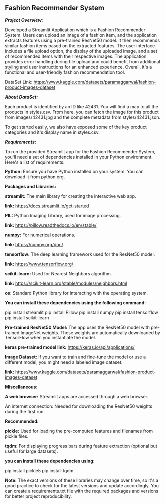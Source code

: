 ## Fashion Recommender System

***Project Overview:***


Developed a Streamlit Application which is a Fashion Recommender System. Users can upload an image of a fashion item, and the application extracts features using a pre-trained ResNet50 model. It then recommends similar fashion items based on the extracted features. The user interface includes a file upload option, the display of the uploaded image, and a set of recommended items with their respective images. The application provides error handling during file upload and could benefit from additional styling and user instructions for an enhanced experience. Overall, it's a functional and user-friendly fashion recommendation tool.



DataSet Link: https://www.kaggle.com/datasets/paramaggarwal/fashion-product-images-dataset

***About DataSet:***

Each product is identified by an ID like 42431. You will find a map to all the products in styles.csv. From here, you can fetch the image for this product from images/42431.jpg and the complete metadata from styles/42431.json.

To get started easily, we also have exposed some of the key product categories and it's display name in styles.csv.


***Requirements:***

To run the provided Streamlit app for the Fashion Recommender System, you'll need a set of dependencies installed in your Python environment. Here's a list of requirements:

**Python:** Ensure you have Python installed on your system. You can download it from python.org.

**Packages and Libraries:**

**streamlit:** The main library for creating the interactive web app.

**link:** https://docs.streamlit.io/get-started

**PIL:** Python Imaging Library, used for image processing.

**link:** https://pillow.readthedocs.io/en/stable/

**numpy:** For numerical operations.

**link:** https://numpy.org/doc/

**tensorflow:** The deep learning framework used for the ResNet50 model.

**link:** https://www.tensorflow.org/

**scikit-learn:** Used for Nearest Neighbors algorithm.

**link:** https://scikit-learn.org/stable/modules/neighbors.html

**os:** Standard Python library for interacting with the operating system.


**You can install these dependencies using the following command:**

pip install streamlit 
pip install Pillow 
pip install numpy 
pip install tensorflow 
pip install scikit-learn

**Pre-trained ResNet50 Model:** The app uses the ResNet50 model with pre-trained ImageNet weights. These weights are automatically downloaded by TensorFlow when you instantiate the model.

**keras pre-trained model link:** https://keras.io/api/applications/

**Image Dataset:** If you want to train and fine-tune the model or use a different model, you might need a labeled image dataset.

**link:** https://www.kaggle.com/datasets/paramaggarwal/fashion-product-images-dataset

**Miscellaneous:**

**A web browser:** Streamlit apps are accessed through a web browser.

An internet connection: Needed for downloading the ResNet50 weights during the first run.

**Recommended:**

**pickle:** Used for loading the pre-computed features and filenames from pickle files.

**tqdm:** For displaying progress bars during feature extraction (optional but useful for large datasets).

**you can install these dependencies using:**

pip install pickle5 
pip install tqdm

**Note:** The exact versions of these libraries may change over time, so it's a good practice to check for the latest versions and update accordingly. You can create a requirements.txt file with the required packages and versions for better project reproducibility.
